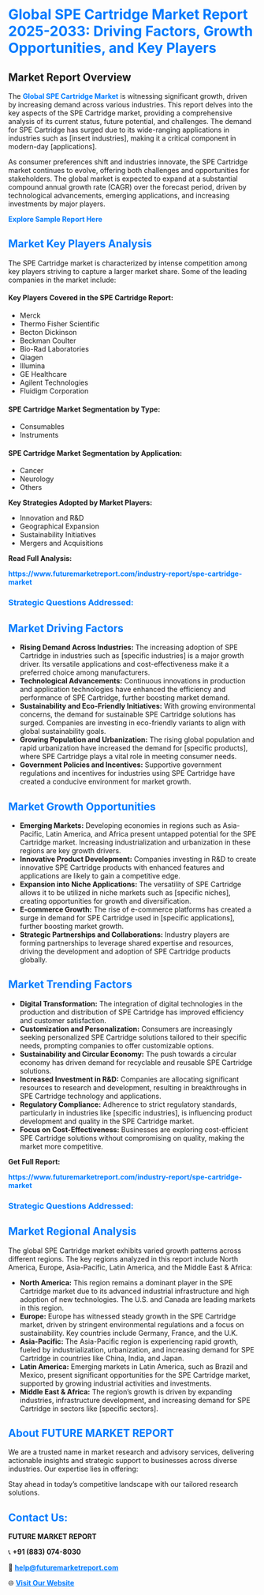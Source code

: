 <h1 style="color: #007BFF;">Global SPE Cartridge Market Report 2025-2033: Driving Factors, Growth Opportunities, and Key Players</h1>

<section id="overview">
<h2>Market Report Overview</h2>
<p>The <a href="https://www.futuremarketreport.com/industry-report/spe-cartridge-market" style="color: #007BFF; text-decoration: none;"><strong>Global SPE Cartridge Market</strong></a> is witnessing significant growth, driven by increasing demand across various industries. This report delves into the key aspects of the SPE Cartridge market, providing a comprehensive analysis of its current status, future potential, and challenges. The demand for SPE Cartridge has surged due to its wide-ranging applications in industries such as [insert industries], making it a critical component in modern-day [applications].</p>
<p>As consumer preferences shift and industries innovate, the SPE Cartridge market continues to evolve, offering both challenges and opportunities for stakeholders. The global market is expected to expand at a substantial compound annual growth rate (CAGR) over the forecast period, driven by technological advancements, emerging applications, and increasing investments by major players.</p>
</section>

<section id="overview">
<p><a href="https://www.futuremarketreport.com/request-sample/reportId=36114" style="color: #007BFF; text-decoration: none;"><strong>Explore Sample Report Here</strong></a></p>
</section>

<section id="key-players">
<h2 style="color: #007BFF;">Market Key Players Analysis</h2>
<p>The SPE Cartridge market is characterized by intense competition among key players striving to capture a larger market share. Some of the leading companies in the market include:</p>
<h4>Key Players Covered in the SPE Cartridge Report:</h4>
<ul><li>Merck</li><li>Thermo Fisher Scientific</li><li>Becton Dickinson</li><li>Beckman Coulter</li><li>Bio-Rad Laboratories</li><li>Qiagen</li><li>Illumina</li><li>GE Healthcare</li><li>Agilent Technologies</li><li>Fluidigm Corporation</li></ul>
<h4>SPE Cartridge Market Segmentation by Type:</h4>
<ul><li>Consumables</li><li>Instruments</li></ul>

<h4>SPE Cartridge Market Segmentation by Application:</h4>
<ul><li>Cancer</li><li>Neurology</li><li>Others</li></ul>
<p><strong>Key Strategies Adopted by Market Players:</strong></p>
<ul>
<li>Innovation and R&D</li>
<li>Geographical Expansion</li>
<li>Sustainability Initiatives</li>
<li>Mergers and Acquisitions</li>
</ul>
</section>

<section>
<p><strong>Read Full Analysis: </strong></p><a href="https://www.futuremarketreport.com/industry-report/spe-cartridge-market" style="color: #007BFF; text-decoration: none;"><strong>https://www.futuremarketreport.com/industry-report/spe-cartridge-market</strong></a>
<h3 style="color: #007BFF;">Strategic Questions Addressed:</h3>
</section>

<section id="driving-factors">
<h2 style="color: #007BFF;">Market Driving Factors</h2>
<ul>
<li><strong>Rising Demand Across Industries:</strong> The increasing adoption of SPE Cartridge in industries such as [specific industries] is a major growth driver. Its versatile applications and cost-effectiveness make it a preferred choice among manufacturers.</li>
<li><strong>Technological Advancements:</strong> Continuous innovations in production and application technologies have enhanced the efficiency and performance of SPE Cartridge, further boosting market demand.</li>
<li><strong>Sustainability and Eco-Friendly Initiatives:</strong> With growing environmental concerns, the demand for sustainable SPE Cartridge solutions has surged. Companies are investing in eco-friendly variants to align with global sustainability goals.</li>
<li><strong>Growing Population and Urbanization:</strong> The rising global population and rapid urbanization have increased the demand for [specific products], where SPE Cartridge plays a vital role in meeting consumer needs.</li>
<li><strong>Government Policies and Incentives:</strong> Supportive government regulations and incentives for industries using SPE Cartridge have created a conducive environment for market growth.</li>
</ul>
</section>

<section id="growth-opportunities">
<h2 style="color: #007BFF;">Market Growth Opportunities</h2>
<ul>
<li><strong>Emerging Markets:</strong> Developing economies in regions such as Asia-Pacific, Latin America, and Africa present untapped potential for the SPE Cartridge market. Increasing industrialization and urbanization in these regions are key growth drivers.</li>
<li><strong>Innovative Product Development:</strong> Companies investing in R&D to create innovative SPE Cartridge products with enhanced features and applications are likely to gain a competitive edge.</li>
<li><strong>Expansion into Niche Applications:</strong> The versatility of SPE Cartridge allows it to be utilized in niche markets such as [specific niches], creating opportunities for growth and diversification.</li>
<li><strong>E-commerce Growth:</strong> The rise of e-commerce platforms has created a surge in demand for SPE Cartridge used in [specific applications], further boosting market growth.</li>
<li><strong>Strategic Partnerships and Collaborations:</strong> Industry players are forming partnerships to leverage shared expertise and resources, driving the development and adoption of SPE Cartridge products globally.</li>
</ul>
</section>

<section id="trending-factors">
<h2 style="color: #007BFF;">Market Trending Factors</h2>
<ul>
<li><strong>Digital Transformation:</strong> The integration of digital technologies in the production and distribution of SPE Cartridge has improved efficiency and customer satisfaction.</li>
<li><strong>Customization and Personalization:</strong> Consumers are increasingly seeking personalized SPE Cartridge solutions tailored to their specific needs, prompting companies to offer customizable options.</li>
<li><strong>Sustainability and Circular Economy:</strong> The push towards a circular economy has driven demand for recyclable and reusable SPE Cartridge solutions.</li>
<li><strong>Increased Investment in R&D:</strong> Companies are allocating significant resources to research and development, resulting in breakthroughs in SPE Cartridge technology and applications.</li>
<li><strong>Regulatory Compliance:</strong> Adherence to strict regulatory standards, particularly in industries like [specific industries], is influencing product development and quality in the SPE Cartridge market.</li>
<li><strong>Focus on Cost-Effectiveness:</strong> Businesses are exploring cost-efficient SPE Cartridge solutions without compromising on quality, making the market more competitive.</li>
</ul>
</section>

<section>
<p><strong>Get Full Report: </strong></p><a href="https://www.futuremarketreport.com/industry-report/spe-cartridge-market" style="color: #007BFF; text-decoration: none;"><strong>https://www.futuremarketreport.com/industry-report/spe-cartridge-market</strong></a>
<h3 style="color: #007BFF;">Strategic Questions Addressed:</h3>
</section>


<section id="regional-analysis">
<h2 style="color: #007BFF;">Market Regional Analysis</h2>
<p>The global SPE Cartridge market exhibits varied growth patterns across different regions. The key regions analyzed in this report include North America, Europe, Asia-Pacific, Latin America, and the Middle East & Africa:</p>
<ul>
<li><strong>North America:</strong> This region remains a dominant player in the SPE Cartridge market due to its advanced industrial infrastructure and high adoption of new technologies. The U.S. and Canada are leading markets in this region.</li>
<li><strong>Europe:</strong> Europe has witnessed steady growth in the SPE Cartridge market, driven by stringent environmental regulations and a focus on sustainability. Key countries include Germany, France, and the U.K.</li>
<li><strong>Asia-Pacific:</strong> The Asia-Pacific region is experiencing rapid growth, fueled by industrialization, urbanization, and increasing demand for SPE Cartridge in countries like China, India, and Japan.</li>
<li><strong>Latin America:</strong> Emerging markets in Latin America, such as Brazil and Mexico, present significant opportunities for the SPE Cartridge market, supported by growing industrial activities and investments.</li>
<li><strong>Middle East & Africa:</strong> The region’s growth is driven by expanding industries, infrastructure development, and increasing demand for SPE Cartridge in sectors like [specific sectors].</li>
</ul>
</section>

<footer>
<h2 style="color: #007BFF;">About FUTURE MARKET REPORT</h2>
<p>We are a trusted name in market research and advisory services, delivering actionable insights and strategic support to businesses across diverse industries. Our expertise lies in offering:</p>

<p>Stay ahead in today’s competitive landscape with our tailored research solutions.</p>

<h2 style="color: #007BFF;">Contact Us:</h2>
<p><strong>FUTURE MARKET REPORT</strong></p>
<p>📞 <strong>+91 (883) 074-8030</strong></p>
<p>📧 <strong><a href="mailto:help@futuremarketreport.com" style="color: #007BFF;">help@futuremarketreport.com</a></strong></p>
<p>🌐 <strong><a href="https://www.futuremarketreport.com/" style="color: #007BFF;">Visit Our Website</a></strong></p>
</footer>